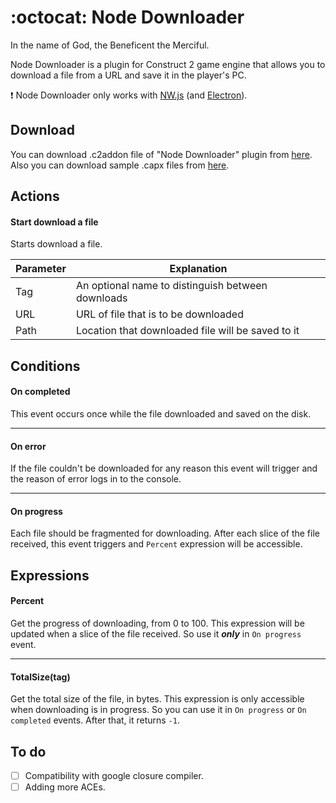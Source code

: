 # :octocat: Node Downloader
In the name of God, the Beneficent the Merciful.

Node Downloader is a plugin for Construct 2 game engine that allows you to download a file from a URL and save it in the player's PC.

:exclamation: Node Downloader only works with [NW.js](http://nwjs.io) (and [Electron](http://electron.atom.io)).

## Download
You can download .c2addon file of "Node Downloader" plugin from [here]().
Also you can download sample .capx files from [here]().

## Actions
#### Start download a file
Starts download a file.

| Parameter | Explanation                                       |
| --------- | ------------------------------------------------- |
| Tag       | An optional name to distinguish between downloads |
| URL       | URL of file that is to be downloaded              |
| Path      | Location that downloaded file will be saved to it |

## Conditions
#### On completed
This event occurs once while the file downloaded and saved on the disk.
___
#### On error
If the file couldn't be downloaded for any reason this event will trigger and the reason of error logs in to the console.
___
#### On progress
Each file should be fragmented for downloading. After each slice of the file received, this event triggers and `Percent` expression will be accessible.

## Expressions
#### Percent
Get the progress of downloading, from 0 to 100. This expression will be updated when a slice of the file received. So use it **_only_** in `On progress` event.
___
#### TotalSize(tag)
Get the total size of the file, in bytes. This expression is only accessible when downloading is in progress. So you can use it in `On progress` or `On completed` events. After that, it returns `-1`.

## To do
- [ ] Compatibility with google closure compiler.
- [ ] Adding more ACEs.
